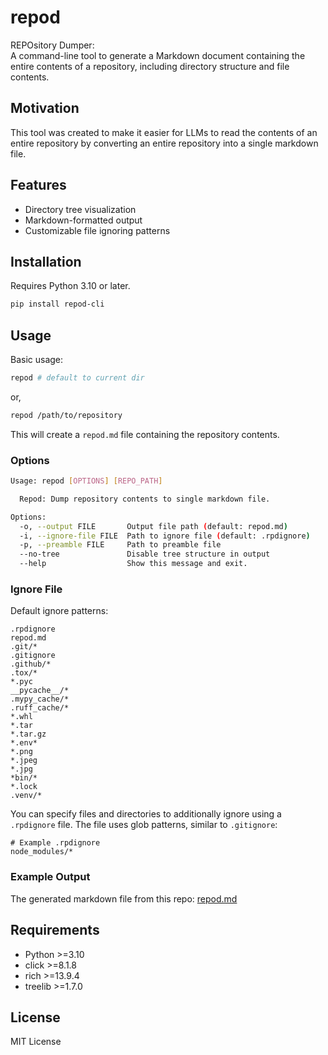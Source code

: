# repod

REPOsitory Dumper:  
A command-line tool to generate a Markdown document containing the entire contents of a repository, including directory structure and file contents.

## Motivation
This tool was created to make it easier for LLMs to read the contents of an entire repository by converting an entire repository into a single markdown file.

## Features

- Directory tree visualization
- Markdown-formatted output
- Customizable file ignoring patterns

## Installation

Requires Python 3.10 or later.

```bash
pip install repod-cli
```

## Usage

Basic usage:
```bash
repod # default to current dir
```
or,
```bash
repod /path/to/repository
```

This will create a `repod.md` file containing the repository contents.

### Options

```bash
Usage: repod [OPTIONS] [REPO_PATH]

  Repod: Dump repository contents to single markdown file.

Options:
  -o, --output FILE       Output file path (default: repod.md)
  -i, --ignore-file FILE  Path to ignore file (default: .rpdignore)
  -p, --preamble FILE     Path to preamble file
  --no-tree               Disable tree structure in output
  --help                  Show this message and exit.
```

### Ignore File

Default ignore patterns:  
```gitignore
.rpdignore
repod.md
.git/*
.gitignore
.github/*
.tox/*
*.pyc
__pycache__/*
.mypy_cache/*
.ruff_cache/*
*.whl
*.tar
*.tar.gz
*.env*
*.png
*.jpeg
*.jpg
*bin/*
*.lock
.venv/*
```


You can specify files and directories to additionally ignore using a `.rpdignore` file. The file uses glob patterns, similar to `.gitignore`:

```gitignore
# Example .rpdignore
node_modules/*
```

### Example Output

The generated markdown file from this repo: [repod.md](https://github.com/yutaka-shoji/repod/blob/main/repod.md) 

## Requirements

- Python >=3.10
- click >=8.1.8
- rich >=13.9.4
- treelib >=1.7.0

## License

MIT License
